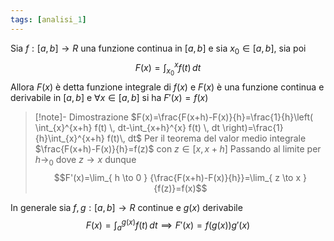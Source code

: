 ```yaml
---
tags: [analisi_1]
---
```

Sia $f:[a,b]\to R$ una funzione continua in $[a,b]$ e sia  $x_{0}\in[a,b]$, sia poi 
$$
F(x)=\int_{x_{0}}^{x} f(t)  \, dt
$$
Allora $F(x)$ è detta funzione integrale di $f(x)$ e $F(x)$ è una funzione continua e derivabile in $[a,b]$ e $\forall {x} \in {[a,b]}$ si ha $F'(x)=f(x)$

>[!note]- Dimostrazione
>$F(x)=\frac{F(x+h)-F(x)}{h}=\frac{1}{h}\left( \int_{x}^{x+h} f(t)  \, dt-\int_{x+h}^{x} f(t)  \, dt \right)=\frac{1}{h}\int_{x}^{x+h} f(t)\, dt$
>Per il teorema del valor medio integrale $\frac{F(x+h)-F(x)}{h}=f(z)$ con $z\in[x,x+h]$
>Passando al limite per $h\to_{0}$ dove $z\to x$ dunque
>$$F'(x)=\lim_{ h \to 0 } {\frac{F(x+h)-F(x)}{h}}=\lim_{ z \to x } {f(z)}=f(x)$$
>

In generale sia $f,g:[a,b]\to R$ continue e $g(x)$ derivabile
$$
F(x)=\int_{a}^{g(x)} f(t) \, dt\implies F'(x)=f(g(x))g'(x)
$$